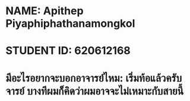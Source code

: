 # NAME: Apithep Piyaphiphathanamongkol
# STUDENT ID: 620612168
# มีอะไรอยากจะบอกอาจารย์ไหม: เริ่มท้อแล้วครับจารย์ บางทีผมก็คิดว่าผมอาจจะไม่เหมาะกับสายนี้
